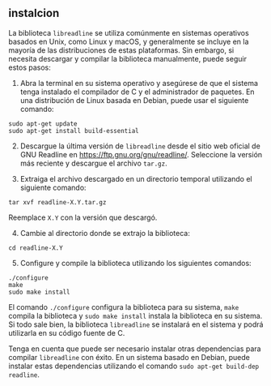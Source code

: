 
## instalcion

La biblioteca `libreadline` se utiliza comúnmente en sistemas operativos basados en Unix, como Linux y macOS, y generalmente se incluye en la mayoría de las distribuciones de estas plataformas. Sin embargo, si necesita descargar y compilar la biblioteca manualmente, puede seguir estos pasos:

1. Abra la terminal en su sistema operativo y asegúrese de que el sistema tenga instalado el compilador de C y el administrador de paquetes. En una distribución de Linux basada en Debian, puede usar el siguiente comando:

```
sudo apt-get update
sudo apt-get install build-essential
```

2. Descargue la última versión de `libreadline` desde el sitio web oficial de GNU Readline en https://ftp.gnu.org/gnu/readline/. Seleccione la versión más reciente y descargue el archivo `tar.gz`.

3. Extraiga el archivo descargado en un directorio temporal utilizando el siguiente comando:

```
tar xvf readline-X.Y.tar.gz
```

Reemplace `X.Y` con la versión que descargó.

4. Cambie al directorio donde se extrajo la biblioteca:

```
cd readline-X.Y
```

5. Configure y compile la biblioteca utilizando los siguientes comandos:

```
./configure
make
sudo make install
```

El comando `./configure` configura la biblioteca para su sistema, `make` compila la biblioteca y `sudo make install` instala la biblioteca en su sistema. Si todo sale bien, la biblioteca `libreadline` se instalará en el sistema y podrá utilizarla en su código fuente de C.

Tenga en cuenta que puede ser necesario instalar otras dependencias para compilar `libreadline` con éxito. En un sistema basado en Debian, puede instalar estas dependencias utilizando el comando `sudo apt-get build-dep readline`.